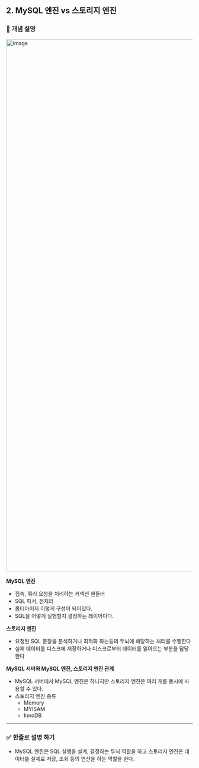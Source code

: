 ## 2. MySQL 엔진 vs 스토리지 엔진

### 🧠 개념 설명
<img width="1812" height="1436" alt="image" src="https://github.com/user-attachments/assets/3ab39d38-7a74-48d0-b5d5-9305d83881e3" />


**MySQL 엔진** 
- 접속, 쿼리 요청을 처리하는 커넥션 핸들러
- SQL 파서, 전처리
- 옵티마이저 이렇게 구성이 되어있다.
- SQL을 어떻게 실행할지 결정하는 레이어이다.
  
**스토리지 엔진**
- 요청된 SQL 문장을 분석하거나 최적화 하는등의 두뇌에 해당하는 처리를 수행한다
- 실제 데이터를 디스크에 저장하거나 디스크로부터 데이터를 읽어오는 부분을 담당한다


**MySQL 서버와 MySQL 엔진, 스토리지 엔진 관계**
- MySQL 서버에서 MySQL 엔진은 하나지만 스토리지 엔진은 여러 개를 동시에 사용할 수 있다.
- 스토리지 엔진 종류
  - Memory
  - MYISAM
  - InnoDB


---
### ✅ 한줄로 설명 하기

- MySQL 엔진은 SQL 실행을 설계, 결정하는 두뇌 역할을 하고 스토리지 엔진은 데이터를 실제로 저장, 조회 등의 연산을 하는 역할을 한다.
